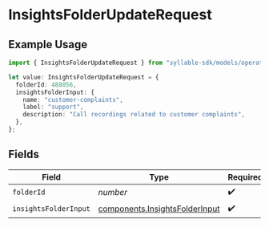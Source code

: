 # InsightsFolderUpdateRequest

## Example Usage

```typescript
import { InsightsFolderUpdateRequest } from "syllable-sdk/models/operations";

let value: InsightsFolderUpdateRequest = {
  folderId: 488056,
  insightsFolderInput: {
    name: "customer-complaints",
    label: "support",
    description: "Call recordings related to customer complaints",
  },
};
```

## Fields

| Field                                                                            | Type                                                                             | Required                                                                         | Description                                                                      |
| -------------------------------------------------------------------------------- | -------------------------------------------------------------------------------- | -------------------------------------------------------------------------------- | -------------------------------------------------------------------------------- |
| `folderId`                                                                       | *number*                                                                         | :heavy_check_mark:                                                               | N/A                                                                              |
| `insightsFolderInput`                                                            | [components.InsightsFolderInput](../../models/components/insightsfolderinput.md) | :heavy_check_mark:                                                               | N/A                                                                              |